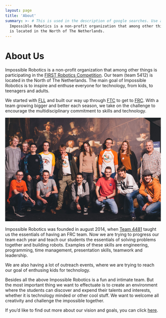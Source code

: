 ```yaml
---
layout: page
title: 'About'
summary: >- # This is used in the description of google searches. Use as many keywords as possible.
  Impossible Robotics is a non-profit organization that among other things is participating in FRC. Our team 5412,
  is located in the North of The Netherlands.
---
```


# About Us
Impossible Robotics is a non-profit organization that among other things is participating in the [FIRST Robotics Competition][frc-info]. Our team (team 5412) is located in the North of The Netherlands. The main goal of Impossible Robotics is to inspire and enthuse everyone for technology, from kids, to teenagers and adults.

We started with [FLL][fll-info] and built our way up through [FTC][ftc-info] to get to [FRC][frc-info]. With a team growing bigger and better each season, we take on the challenge to encourage the multidisciplinary commitment to skills and technology.

![team-image]

Impossible Robotics was founded in august 2014, when [Team 4481][team-4481] taught us the essentials of having an FRC team. Now we are trying to progress our team each year and teach our students the essentials of solving problems together and building robots. Examples of these skills are engineering, programming, time management, presentation skills, teamwork and leadership.

We are also having a lot of outreach events, where we are trying to reach our goal of enthusing kids for technology.

Besides all the above Impossible Robotics is a fun and intimate team. But the most important thing we want to effectuate is to create an environment where the students can discover and expend their talents and interests, whether it is technology minded or other cool stuff. We want to welcome all creativity and challenge the impossible together.

If you’d like to find out more about our vision and goals, you can click [here][goals-vision].

[fll-info]: https://www.firstinspires.org/robotics/fll
[ftc-info]: https://www.firstinspires.org/robotics/ftc
[frc-info]: http://www.impossible-robotics.com/what-are-first-frc/
[team-4481]: http://teamrembrandts.com/
[goals-vision]: http://www.impossible-robotics.com/our-vision/
[team-image]: /res/posts/2019-10-22-new-website/Reveal_Doe_Museum_Veendam-29.jpg

